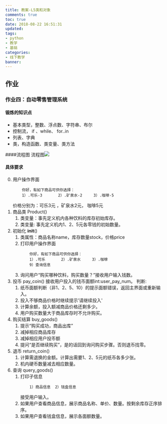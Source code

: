 ```yaml
---
title: 教案-L5类和对象
comments: true
toc: true
date: 2018-08-22 16:51:31
updated:
tags:
- python
- 教学
- 基础
categories:
- 线下教学
banner:
---
```

## 作业
### 作业四：自动零售管理系统
#### 锻炼的知识点
- 基本类型，整数、浮点数、字符串、布尔
- 控制流， if 、while、 for..in
- 列表、字典
- 类，构造函数、类变量、类方法

####流程图
流程图![](作业四自动零售管理图示.jpg)

#### 具体要求
0. 用户操作界面
    ```
        你好，有如下商品可供你选择：
        1）.可乐-3       2）.矿泉水-2     3）.咖啡-5
    ```
    价格分别为：可乐3元 ，矿泉水2元， 咖啡5元
1. 商品类 Product() 
    1. 类变量：事先定义机内各种饮料的库存初始库存。
    2. 类变量: 事先定义机内1、2、5元各零钱的初始数量。
2. 初始化 __init__()
    1. 类属性：商品名称name，库存数量stock，价格price
    2. 打印用户操作界面
        ```
            你好，有如下商品可供你选择：
            1）.可乐       2）.矿泉水     3）.咖啡
            9）查询信息
        ```
    3. 询问用户“购买哪种饮料，购买数量？”接收用户输入钱数。
3. 投币 pay_coin()
接收用户投入的钱币面额int:user_pay_num。
判断:
    1. 纸币面额判断（非1、2、5、10）的提示面额错误，返回主界面或重新输入。
    2. 投入不够商品价格时继续提示’请继续投入'
    3. 计算余额，投入额减商品价格还剩多少。
    4. 用户购买数量大于商品库存时不允许购买。
4. 购买结算 buy_goods()
    1. 提示“购买成功，商品出库”
    2. 减掉相应商品库存
    3. 减掉相应用户投币额
    4. 提问“是否继续购买”，是的话回到询问购买步骤。否则退币找零。
5. 退币 return_coin()
    1. 计算需退换的金额。计算出需要1、2、5元的纸币各多少张。
    2. 机内硬币数量减去相应数量。
6. 查询 query_goods()
    1. 打印子信息
        ```售货机>查询管理: 请选择子操作：
            1）商品信息  2）钱盒信息
        ```
        接受用户输入。
    2. 如果用户查看商品信息，展示商品名称、单价、数量。按剩余库存正序排序。
    3. 如果用户查看钱盒信息，展示各面额数量。
